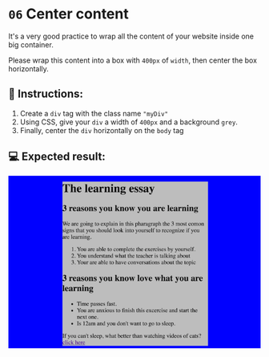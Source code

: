 # `06` Center content

It's a very good practice to wrap all the content of your website inside one big container.

Please wrap this content into a box with `400px` of `width`, then center the box horizontally.

## 📝 Instructions:

1. Create a `div` tag with the class name `"myDiv"`
2. Using CSS, give your `div` a width of `400px` and a background `grey`.
3. Finally, center the `div` horizontally on the `body` tag

## 💻 Expected result:

![Center content](../../.learn/assets/XX6daZ3.png?raw=true)
